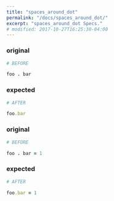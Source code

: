 ```yaml
---
title: "spaces_around_dot"
permalink: "/docs/spaces_around_dot/"
excerpt: "spaces_around_dot Specs."
# modified: 2017-10-27T16:25:30-04:00
---
```

### original
```ruby
# BEFORE

foo . bar

```
### expected
```ruby
# AFTER

foo.bar

```
### original
```ruby
# BEFORE

foo . bar = 1

```
### expected
```ruby
# AFTER

foo.bar = 1

```
